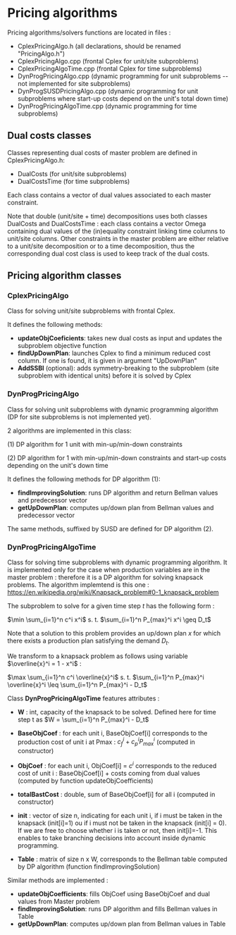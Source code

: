 # Pricing algorithms

Pricing algorithms/solvers functions are located in files :
* CplexPricingAlgo.h (all declarations, should be renamed "PricingAlgo.h")
* CplexPricingAlgo.cpp (frontal Cplex for unit/site subproblems)
* CplexPricingAlgoTime.cpp (frontal Cplex for time subproblems)
* DynProgPricingAlgo.cpp (dynamic programming for unit subproblems -- not implemented for site subproblems)
* DynProgSUSDPricingAlgo.cpp (dynamic programming for unit subproblems where start-up costs depend on the unit's total down time)
* DynProgPricingAlgoTime.cpp (dynamic programming for time subproblems)


## Dual costs classes

Classes representing dual costs of master problem are defined in CplexPricingAlgo.h:
* DualCosts (for unit/site subproblems)
* DualCostsTime (for time subproblems)

Each class contains a vector of dual values associated to each master constraint.

Note that double (unit/site + time) decompositions uses both classes DualCosts and DualCostsTime : each class contains a vector Omega containing dual values of the (in)equality constraint linking time columns to unit/site columns. Other constraints in the master problem are either relative to a unit/site decomposition or to a time decomposition, thus the corresponding dual cost class is used to keep track of the dual costs.



## Pricing algorithm classes

### CplexPricingAlgo

Class for solving unit/site subproblems with frontal Cplex. 

It defines the following methods:
  * **updateObjCoeficients**: takes new dual costs as input and updates the subproblem objective function
  * **findUpDownPlan**: launches Cplex to find a minimum reduced cost column. If one is found, it is given in argument "UpDownPlan"
  * **AddSSBI** (optional): adds symmetry-breaking to the subproblem (site subproblem with identical units) before it is solved by Cplex 


### DynProgPricingAlgo

Class for solving unit subproblems with dynamic programming algorithm (DP for site subproblems is not implemented yet). 

2 algorithms are implemented in this class:

   (1) DP algorithm for 1 unit with min-up/min-down constraints
   
   (2) DP algorithm for 1 with min-up/min-down constraints and start-up costs depending on the unit's down time

It defines the following methods for DP algorithm (1):
  * **findImprovingSolution**: runs DP algorithm and return Bellman values and predecessor vector
  * **getUpDownPlan**: computes up/down plan from Bellman values and predecessor vector

The same methods, suffixed by SUSD are defined for DP algorithm (2).



### DynProgPricingAlgoTime

Class for solving time subproblems with dynamic programming algorithm.
It is implemented only for the case when production variables are in the master problem : therefore it is a DP algorithm for solving knapsack problems. The algorithm implemtend is this one : https://en.wikipedia.org/wiki/Knapsack_problem#0-1_knapsack_problem

The subproblem to solve for a given time step $t$ has the following form :

$\min \sum_{i=1}^n c^i x^i$ 
s. t. $\sum_{i=1}^n P_{max}^i x^i \geq D_t$ 

Note that a solution to this problem provides an up/down plan $x$ for which there exists a production plan satisfying the demand $D_t$.

We transform to a knapsack problem as follows using variable
 $\overline{x}^i = 1 - x^i$ :

$\max \sum_{i=1}^n c^i \overline{x}^i$ 
s. t. $\sum_{i=1}^n P_{max}^i \overline{x}^i \leq \sum_{i=1}^n P_{max}^i - D_t$ 

Class **DynProgPricingAlgoTime** features attributes :

* **W** : int, capacity of the knapsack to be solved.
Defined here for time step t as $W = \sum_{i=1}^n P_{max}^i - D_t$

* **BaseObjCoef** : for each unit i, BaseObjCoef[i] corresponds to the production cost of unit i at Pmax : $c_f^i + c_p^i P_{max}^i$ (computed in constructor)
* **ObjCoef** : for each unit i, ObjCoef[i] = $c^i$ corresponds to the reduced cost of unit i : BaseObjCoef[i] + costs coming from dual values (computed by function updateObjCoefficients)
* **totalBastCost** : double, sum of BaseObjCoef[i] for all i (computed in constructor)

* **init** : vector of size n, indicating for each unit i, if i must be taken in the knapsack (init[i]=1) ou if i must not be taken in the knapsack (init[i] = 0). 
If we are free to choose whether i is taken or not, then init[i]=-1. 
This enables to take branching decisions into account inside dynamic programming.

* **Table** : matrix of size n x W, corresponds to the Bellman table computed by DP algorithm (function findImprovingSolution)

Similar methods are implemented :

  * **updateObjCoefficients**: fills ObjCoef using BaseObjCoef and dual values from Master problem
  * **findImprovingSolution**: runs DP algorithm and fills Bellman values in Table
  * **getUpDownPlan**: computes up/down plan from Bellman values in Table
